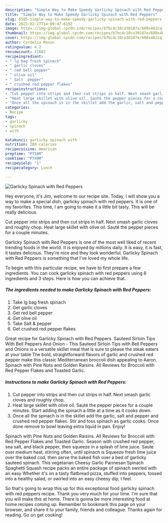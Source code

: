 ```yaml
---
description: "Simple Way to Make Speedy Garlicky Spinach with Red Peppers"
title: "Simple Way to Make Speedy Garlicky Spinach with Red Peppers"
slug: 6595-simple-way-to-make-speedy-garlicky-spinach-with-red-peppers
date: 2022-02-27T14:09:47.619Z
image: https://img-global.cpcdn.com/recipes/b7bc4c10ca30187e/680x482cq70/garlicky-spinach-with-red-peppers-recipe-main-photo.jpg
thumbnail: https://img-global.cpcdn.com/recipes/b7bc4c10ca30187e/680x482cq70/garlicky-spinach-with-red-peppers-recipe-main-photo.jpg
cover: https://img-global.cpcdn.com/recipes/b7bc4c10ca30187e/680x482cq70/garlicky-spinach-with-red-peppers-recipe-main-photo.jpg
author: Cordelia Mason
ratingvalue: 4.2
reviewcount: 11682
recipeingredient:
- " lg bag fresh spinach"
- " garlic cloves"
- " red bell pepper"
- " olive oil"
- " Salt  pepper"
- " crushed red pepper flakes"
recipeinstructions:
- "Cut pepper into strips and then cut strips in half. Next smash garlic cloves and roughly chop."
- "Heat large skillet with olive oil. Sauté the pepper pieces for a couple minutes. Start adding the spinach a little at a time as it cooks down."
- "Once all the spinach is in the skillet add the garlic, salt and pepper and crushed red pepper flakes. Stir and toss spinach as garlic cooks. Once done remove to bowl leaving extra liquid in pan. Enjoy!"
categories:
- Recipe
tags:
- garlicky
- spinach
- with

katakunci: garlicky spinach with 
nutrition: 280 calories
recipecuisine: American
preptime: "PT18M"
cooktime: "PT49M"
recipeyield: "1"
recipecategory: Lunch

---
```



![Garlicky Spinach with Red Peppers](https://img-global.cpcdn.com/recipes/b7bc4c10ca30187e/680x482cq70/garlicky-spinach-with-red-peppers-recipe-main-photo.jpg)

Hey everyone, it's Jim, welcome to our recipe site. Today, I will show you a way to make a special dish, garlicky spinach with red peppers. It is one of my favorites. This time, I am going to make it a little bit tasty. This will be really delicious.

Cut pepper into strips and then cut strips in half. Next smash garlic cloves and roughly chop. Heat large skillet with olive oil. Sauté the pepper pieces for a couple minutes.

Garlicky Spinach with Red Peppers is one of the most well liked of recent trending foods in the world. It is enjoyed by millions daily. It is easy, it is fast, it tastes delicious. They're nice and they look wonderful. Garlicky Spinach with Red Peppers is something that I've loved my whole life.


To begin with this particular recipe, we have to first prepare a few ingredients. You can cook garlicky spinach with red peppers using 6 ingredients and 3 steps. Here is how you can achieve that.

<!--inarticleads1-->

##### The ingredients needed to make Garlicky Spinach with Red Peppers:

1. Take  lg bag fresh spinach
1. Get  garlic cloves
1. Get  red bell pepper
1. Get  olive oil
1. Take  Salt &amp; pepper
1. Get  crushed red pepper flakes


Great recipe for Garlicky Spinach with Red Peppers. Sauteed Sirloin Tips With Bell Peppers And Onion - This Sauteed Sirloin Tips with Bell Peppers and Onions is a versatile skillet meal that is sure to please the steak eaters at your table The bold, straightforward flavors of garlic and crushed red pepper make this classic Mediterranean broccoli dish appealing to Aaron. Spinach with Pine Nuts and Golden Raisins. All Reviews for Broccoli with Red Pepper Flakes and Toasted Garlic. 

<!--inarticleads2-->

##### Instructions to make Garlicky Spinach with Red Peppers:

1. Cut pepper into strips and then cut strips in half. Next smash garlic cloves and roughly chop.
1. Heat large skillet with olive oil. Sauté the pepper pieces for a couple minutes. Start adding the spinach a little at a time as it cooks down.
1. Once all the spinach is in the skillet add the garlic, salt and pepper and crushed red pepper flakes. Stir and toss spinach as garlic cooks. Once done remove to bowl leaving extra liquid in pan. Enjoy!


Spinach with Pine Nuts and Golden Raisins. All Reviews for Broccoli with Red Pepper Flakes and Toasted Garlic. Season with crushed red pepper, sea salt, and black pepper, then squeeze in a splash of lime juice. Saute over medium heat, stirring often, until spinach is Squeeze fresh lime juice over the baked cod, then serve the baked fish over a bed of garlicky sauteed spinach. This vegetarian Cheesy Garlic Parmesan Spinach Spaghetti Squash recipe packs an entire package of spinach swirled with an easy Whether it&#39;s on a tasty flatbread pizza, stuffed into peppers, tossed into a healthy salad, or swirled into an easy cheesy dip, I feel. 

So that's going to wrap this up for this exceptional food garlicky spinach with red peppers recipe. Thank you very much for your time. I'm sure that you will make this at home. There is gonna be more interesting food at home recipes coming up. Remember to bookmark this page on your browser, and share it to your family, friends and colleague. Thanks again for reading. Go on get cooking!
